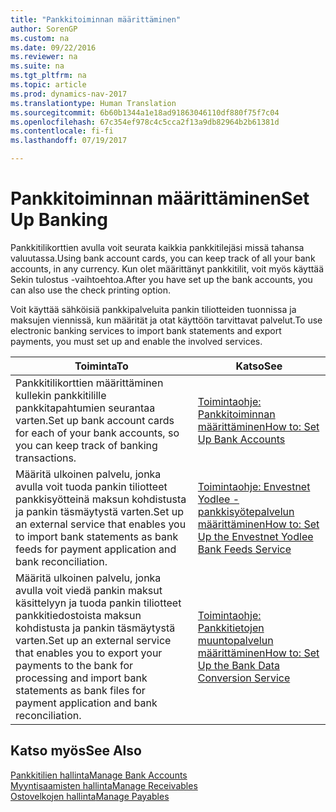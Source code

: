 ```yaml
---
title: "Pankkitoiminnan määrittäminen"
author: SorenGP
ms.custom: na
ms.date: 09/22/2016
ms.reviewer: na
ms.suite: na
ms.tgt_pltfrm: na
ms.topic: article
ms.prod: dynamics-nav-2017
ms.translationtype: Human Translation
ms.sourcegitcommit: 6b60b1344a1e18ad91863046110df880f75f7c04
ms.openlocfilehash: 67c354ef978c4c5cca2f13a9db82964b2b61381d
ms.contentlocale: fi-fi
ms.lasthandoff: 07/19/2017

---
```


# <a name="set-up-banking"></a><span data-ttu-id="ecb58-102">Pankkitoiminnan määrittäminen</span><span class="sxs-lookup"><span data-stu-id="ecb58-102">Set Up Banking</span></span>

<span data-ttu-id="ecb58-103">Pankkitilikorttien avulla voit seurata kaikkia pankkitilejäsi missä tahansa valuutassa.</span><span class="sxs-lookup"><span data-stu-id="ecb58-103">Using bank account cards, you can keep track of all your bank accounts, in any currency.</span></span> <span data-ttu-id="ecb58-104">Kun olet määrittänyt pankkitilit, voit myös käyttää Sekin tulostus -vaihtoehtoa.</span><span class="sxs-lookup"><span data-stu-id="ecb58-104">After you have set up the bank accounts, you can also use the check printing option.</span></span>

<span data-ttu-id="ecb58-105">Voit käyttää sähköisiä pankkipalveluita pankin tiliotteiden tuonnissa ja maksujen viennissä, kun määrität ja otat käyttöön tarvittavat palvelut.</span><span class="sxs-lookup"><span data-stu-id="ecb58-105">To use electronic banking services to import bank statements and  export payments, you must set up and enable the involved services.</span></span>

|<span data-ttu-id="ecb58-106">Toiminta</span><span class="sxs-lookup"><span data-stu-id="ecb58-106">To</span></span> |<span data-ttu-id="ecb58-107">Katso</span><span class="sxs-lookup"><span data-stu-id="ecb58-107">See</span></span> |
|---|----|
|<span data-ttu-id="ecb58-108">Pankkitilikorttien määrittäminen kullekin pankkitilille pankkitapahtumien seurantaa varten.</span><span class="sxs-lookup"><span data-stu-id="ecb58-108">Set up bank account cards for each of your bank accounts, so you can keep track of banking transactions.</span></span>|[<span data-ttu-id="ecb58-109">Toimintaohje: Pankkitoiminnan määrittäminen</span><span class="sxs-lookup"><span data-stu-id="ecb58-109">How to: Set Up Bank Accounts</span></span>](bank-how-setup-bank-accounts.md)|
|<span data-ttu-id="ecb58-110">Määritä ulkoinen palvelu, jonka avulla voit tuoda pankin tiliotteet pankkisyötteinä maksun kohdistusta ja pankin täsmäytystä varten.</span><span class="sxs-lookup"><span data-stu-id="ecb58-110">Set up an external service that enables you to import bank statements as bank feeds for payment application and bank reconciliation.</span></span>|[<span data-ttu-id="ecb58-111">Toimintaohje: Envestnet Yodlee -pankkisyötepalvelun määrittäminen</span><span class="sxs-lookup"><span data-stu-id="ecb58-111">How to: Set Up the Envestnet Yodlee Bank Feeds Service</span></span>](bank-how-setup-bank-statement-service.md)|
|<span data-ttu-id="ecb58-112">Määritä ulkoinen palvelu, jonka avulla voit viedä pankin maksut käsittelyyn ja tuoda pankin tiliotteet pankkitiedostoista maksun kohdistusta ja pankin täsmäytystä varten.</span><span class="sxs-lookup"><span data-stu-id="ecb58-112">Set up an external service that enables you to export your payments to the bank for processing  and import bank statements as bank files for payment application and bank reconciliation.</span></span>|[<span data-ttu-id="ecb58-113">Toimintaohje: Pankkitietojen muuntopalvelun määrittäminen</span><span class="sxs-lookup"><span data-stu-id="ecb58-113">How to: Set Up the Bank Data Conversion Service</span></span>](bank-how-setup-bank-data-conversion-service.md)|

## <a name="see-also"></a><span data-ttu-id="ecb58-114">Katso myös</span><span class="sxs-lookup"><span data-stu-id="ecb58-114">See Also</span></span>
[<span data-ttu-id="ecb58-115">Pankkitilien hallinta</span><span class="sxs-lookup"><span data-stu-id="ecb58-115">Manage Bank Accounts</span></span>](bank-manage-bank-accounts.md)  
[<span data-ttu-id="ecb58-116">Myyntisaamisten hallinta</span><span class="sxs-lookup"><span data-stu-id="ecb58-116">Manage Receivables</span></span>](receivables-manage-receivables.md)  
[<span data-ttu-id="ecb58-117">Ostovelkojen hallinta</span><span class="sxs-lookup"><span data-stu-id="ecb58-117">Manage Payables</span></span>](payables-manage-payables.md)

